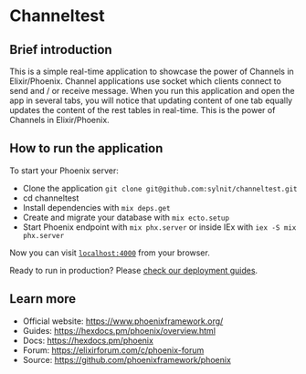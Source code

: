 # Channeltest

## Brief introduction
This is a simple real-time application to showcase the power of Channels in Elixir/Phoenix. Channel applications use socket which clients connect to send and / or receive message. When you run this application and open the app in several tabs, you will notice that updating content of one tab equally updates the content of the rest tables in real-time. This is the power of Channels in Elixir/Phoenix.

## How to run the application

To start your Phoenix server:

  * Clone the application `git clone git@github.com:sylnit/channeltest.git`
  * cd channeltest
  * Install dependencies with `mix deps.get`
  * Create and migrate your database with `mix ecto.setup`
  * Start Phoenix endpoint with `mix phx.server` or inside IEx with `iex -S mix phx.server`

Now you can visit [`localhost:4000`](http://localhost:4000) from your browser.

Ready to run in production? Please [check our deployment guides](https://hexdocs.pm/phoenix/deployment.html).

## Learn more

  * Official website: https://www.phoenixframework.org/
  * Guides: https://hexdocs.pm/phoenix/overview.html
  * Docs: https://hexdocs.pm/phoenix
  * Forum: https://elixirforum.com/c/phoenix-forum
  * Source: https://github.com/phoenixframework/phoenix
